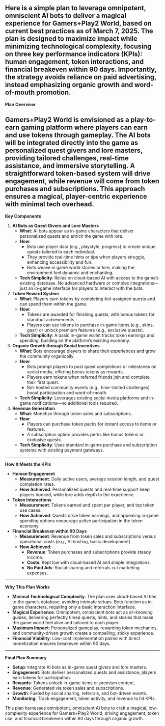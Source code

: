 Here is a simple plan to leverage omnipotent, omniscient AI bots to deliver a magical experience for Gamers+Play2 World, based on current best practices as of March 7, 2025\. The plan is designed to maximize impact while minimizing technological complexity, focusing on three key performance indicators (KPIs): human engagement, token interactions, and financial breakeven within 90 days. Importantly, the strategy avoids reliance on paid advertising, instead emphasizing organic growth and word-of-mouth promotion.  
---

**Plan Overview**

Gamers+Play2 World is envisioned as a play-to-earn gaming platform where players can earn and use tokens through gameplay. The AI bots will be integrated directly into the game as **personalized quest givers and lore masters**, providing tailored challenges, real-time assistance, and immersive storytelling. A straightforward token-based system will drive engagement, while revenue will come from token purchases and subscriptions. This approach ensures a magical, player-centric experience with minimal tech overhead.  
---

**Key Components**

1. **AI Bots as Quest Givers and Lore Masters**  
   * **What**: AI bots appear as in-game characters that deliver personalized quests and enrich the game with lore.  
   * **How**:  
     * Bots use player data (e.g., playstyle, progress) to create unique quests tailored to each individual.  
     * They provide real-time hints or tips when players struggle, enhancing accessibility and fun.  
     * Bots weave in game world stories or lore, making the environment feel dynamic and enchanting.  
   * **Tech Simplicity**: Relies on cloud-based AI with access to the game’s existing database. No advanced hardware or complex integrations—just an in-game interface for players to interact with the bots.  
2. **Token Reward System**  
   * **What**: Players earn tokens by completing bot-assigned quests and can spend them within the game.  
   * **How**:  
     * Tokens are awarded for finishing quests, with bonus tokens for standout achievements.  
     * Players can use tokens to purchase in-game items (e.g., skins, gear) or unlock premium features (e.g., exclusive quests).  
   * **Tech Simplicity**: A basic in-game wallet tracks token earnings and spending, building on the platform’s existing economy.  
3. **Organic Growth through Social Incentives**  
   * **What**: Bots encourage players to share their experiences and grow the community organically.  
   * **How**:  
     * Bots prompt players to post quest completions or milestones on social media, offering bonus tokens as rewards.  
     * Players earn tokens when referred friends join and complete their first quest.  
     * Bot-hosted community events (e.g., time-limited challenges) boost participation and word-of-mouth.  
   * **Tech Simplicity**: Leverages existing social media platforms and in-game notifications—no additional tools required.  
4. **Revenue Generation**  
   * **What**: Monetize through token sales and subscriptions.  
   * **How**:  
     * Players can purchase token packs for instant access to items or features.  
     * A subscription option provides perks like bonus tokens or exclusive quests.  
   * **Tech Simplicity**: Uses standard in-game purchase and subscription systems with existing payment gateways.

---

**How It Meets the KPIs**

* **Human Engagement**  
  * **Measurement**: Daily active users, average session length, and quest completion rates.  
  * **How Achieved**: Personalized quests and real-time support keep players hooked, while lore adds depth to the experience.  
* **Token Interactions**  
  * **Measurement**: Tokens earned and spent per player, and top token use cases.  
  * **How Achieved**: Quests drive token earnings, and appealing in-game spending options encourage active participation in the token economy.  
* **Financial Breakeven within 90 Days**  
  * **Measurement**: Revenue from token sales and subscriptions versus operational costs (e.g., AI hosting, basic development).  
  * **How Achieved**:  
    * **Revenue**: Token purchases and subscriptions provide steady income.  
    * **Costs**: Kept low with cloud-based AI and simple integrations.  
    * **No Paid Ads**: Social sharing and referrals cut marketing expenses.

---

**Why This Plan Works**

* **Minimal Technological Complexity**: The plan uses cloud-based AI tied to the game’s database, avoiding intricate setups. Bots function as in-game characters, requiring only a basic interaction interface.  
* **Magical Experience**: Omnipotent, omniscient bots act as all-knowing guides, delivering perfectly timed quests, hints, and stories that make the game world feel alive and tailored to each player.  
* **Maximum Impact**: Personalized gameplay, rewarding token mechanics, and community-driven growth create a compelling, sticky experience.  
* **Financial Viability**: Low-cost implementation paired with direct monetization ensures breakeven within 90 days.

---

**Final Plan Summary**

* **Setup**: Integrate AI bots as in-game quest givers and lore masters.  
* **Engagement**: Bots deliver personalized quests and assistance; players earn tokens for participation.  
* **Rewards**: Tokens unlock in-game items or premium content.  
* **Revenue**: Generated via token sales and subscriptions.  
* **Growth**: Fueled by social sharing, referrals, and bot-driven events.  
* **Monitoring**: Track engagement, token activity, and revenue to hit KPIs.

This plan harnesses omnipotent, omniscient AI bots to craft a magical, low-complexity experience for Gamers+Play2 World, driving engagement, token use, and financial breakeven within 90 days through organic growth.  
